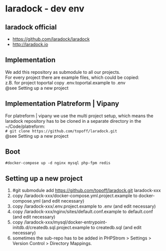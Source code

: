 # laradock - dev env

## laradock official
- https://github.com/laradock/laradock
- http://laradock.io

## Implementation
We add this repository as submodule to all our projects.  
For every project there are example files, which could be copied:  
z.B. for project toportal copy .env.toportal.example to .env  
@see Setting up a new project

## Implementation Platreform | Vipany
For platreform | vipany we use the multi project setup, which means the laradock repository
has to be cloned in a separate directory in the ~/Code/platreform:  
```# git clone https://github.com/topoff/laradock.git```  
@see Setting up a new project

## Boot
```#docker-compose up -d nginx mysql php-fpm redis```

## Setting up a new project
1. #git submodule add https://github.com/topoff/laradock.git laradock-xxx
2. copy /laradock-xxx/docker-compose.yml.project.example to docker-compose.yml (and edit necessary)
3. copy /laradock-xxx/.env.project.example to .env (and edit necessary)
4. copy /laradock-xxx/nginx/sites/default.conf.example to default.conf (and edit necessary)
5. copy /laradock-xxx/mysql/docker-entrypoint-initdb.d/createdb.sql.project.example to createdb.sql (and edit necessary)
7. sometimes the sub-repo has to be added in PHPStrom > Settings > Version Control > Directory Mappings.
